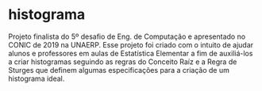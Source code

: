 # histograma
Projeto finalista do 5º desafio de Eng. de Computação e apresentado no CONIC de 2019 na UNAERP.
Esse projeto foi criado com o intuito de ajudar alunos e professores em aulas de Estatística Elementar a fim de auxiliá-los a criar histogramas seguindo as regras do Conceito Raíz e a Regra de Sturges que definem algumas especificações para a criação de um histograma ideal.

